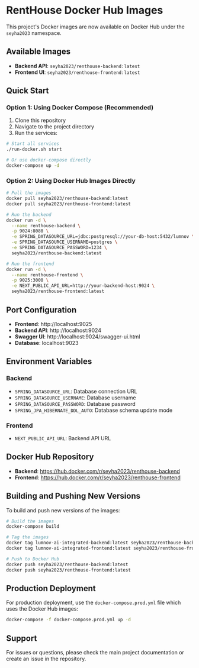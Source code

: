 # RentHouse Docker Hub Images

This project's Docker images are now available on Docker Hub under the `seyha2023` namespace.

## Available Images

- **Backend API**: `seyha2023/renthouse-backend:latest`
- **Frontend UI**: `seyha2023/renthouse-frontend:latest`

## Quick Start

### Option 1: Using Docker Compose (Recommended)

1. Clone this repository
2. Navigate to the project directory
3. Run the services:

```bash
# Start all services
./run-docker.sh start

# Or use docker-compose directly
docker-compose up -d
```

### Option 2: Using Docker Hub Images Directly

```bash
# Pull the images
docker pull seyha2023/renthouse-backend:latest
docker pull seyha2023/renthouse-frontend:latest

# Run the backend
docker run -d \
  --name renthouse-backend \
  -p 9024:8080 \
  -e SPRING_DATASOURCE_URL=jdbc:postgresql://your-db-host:5432/lumnov \
  -e SPRING_DATASOURCE_USERNAME=postgres \
  -e SPRING_DATASOURCE_PASSWORD=1234 \
  seyha2023/renthouse-backend:latest

# Run the frontend
docker run -d \
  --name renthouse-frontend \
  -p 9025:3000 \
  -e NEXT_PUBLIC_API_URL=http://your-backend-host:9024 \
  seyha2023/renthouse-frontend:latest
```

## Port Configuration

- **Frontend**: http://localhost:9025
- **Backend API**: http://localhost:9024
- **Swagger UI**: http://localhost:9024/swagger-ui.html
- **Database**: localhost:9023

## Environment Variables

### Backend
- `SPRING_DATASOURCE_URL`: Database connection URL
- `SPRING_DATASOURCE_USERNAME`: Database username
- `SPRING_DATASOURCE_PASSWORD`: Database password
- `SPRING_JPA_HIBERNATE_DDL_AUTO`: Database schema update mode

### Frontend
- `NEXT_PUBLIC_API_URL`: Backend API URL

## Docker Hub Repository

- **Backend**: https://hub.docker.com/r/seyha2023/renthouse-backend
- **Frontend**: https://hub.docker.com/r/seyha2023/renthouse-frontend

## Building and Pushing New Versions

To build and push new versions of the images:

```bash
# Build the images
docker-compose build

# Tag the images
docker tag lumnov-ai-integrated-backend:latest seyha2023/renthouse-backend:latest
docker tag lumnov-ai-integrated-frontend:latest seyha2023/renthouse-frontend:latest

# Push to Docker Hub
docker push seyha2023/renthouse-backend:latest
docker push seyha2023/renthouse-frontend:latest
```

## Production Deployment

For production deployment, use the `docker-compose.prod.yml` file which uses the Docker Hub images:

```bash
docker-compose -f docker-compose.prod.yml up -d
```

## Support

For issues or questions, please check the main project documentation or create an issue in the repository. 